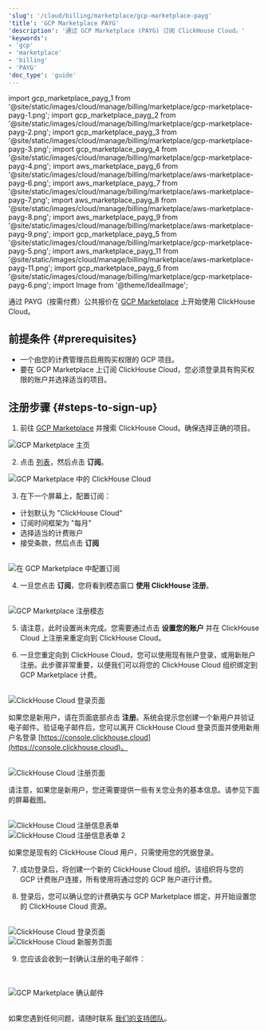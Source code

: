 ```yaml
---
'slug': '/cloud/billing/marketplace/gcp-marketplace-payg'
'title': 'GCP Marketplace PAYG'
'description': '通过 GCP Marketplace (PAYG) 订阅 ClickHouse Cloud。'
'keywords':
- 'gcp'
- 'marketplace'
- 'billing'
- 'PAYG'
'doc_type': 'guide'
---
```


import gcp_marketplace_payg_1 from '@site/static/images/cloud/manage/billing/marketplace/gcp-marketplace-payg-1.png';
import gcp_marketplace_payg_2 from '@site/static/images/cloud/manage/billing/marketplace/gcp-marketplace-payg-2.png';
import gcp_marketplace_payg_3 from '@site/static/images/cloud/manage/billing/marketplace/gcp-marketplace-payg-3.png';
import gcp_marketplace_payg_4 from '@site/static/images/cloud/manage/billing/marketplace/gcp-marketplace-payg-4.png';
import aws_marketplace_payg_6 from '@site/static/images/cloud/manage/billing/marketplace/aws-marketplace-payg-6.png';
import aws_marketplace_payg_7 from '@site/static/images/cloud/manage/billing/marketplace/aws-marketplace-payg-7.png';
import aws_marketplace_payg_8 from '@site/static/images/cloud/manage/billing/marketplace/aws-marketplace-payg-8.png';
import aws_marketplace_payg_9 from '@site/static/images/cloud/manage/billing/marketplace/aws-marketplace-payg-9.png';
import gcp_marketplace_payg_5 from '@site/static/images/cloud/manage/billing/marketplace/gcp-marketplace-payg-5.png';
import aws_marketplace_payg_11 from '@site/static/images/cloud/manage/billing/marketplace/aws-marketplace-payg-11.png';
import gcp_marketplace_payg_6 from '@site/static/images/cloud/manage/billing/marketplace/gcp-marketplace-payg-6.png';
import Image from '@theme/IdealImage';

通过 PAYG（按需付费）公共报价在 [GCP Marketplace](https://console.cloud.google.com/marketplace) 上开始使用 ClickHouse Cloud。

## 前提条件 {#prerequisites}

- 一个由您的计费管理员启用购买权限的 GCP 项目。
- 要在 GCP Marketplace 上订阅 ClickHouse Cloud，您必须登录具有购买权限的账户并选择适当的项目。

## 注册步骤 {#steps-to-sign-up}

1. 前往 [GCP Marketplace](https://cloud.google.com/marketplace) 并搜索 ClickHouse Cloud。确保选择正确的项目。

<Image img={gcp_marketplace_payg_1} size="md" alt="GCP Marketplace 主页" border/>

2. 点击 [列表](https://console.cloud.google.com/marketplace/product/clickhouse-public/clickhouse-cloud)，然后点击 **订阅**。

<Image img={gcp_marketplace_payg_2} size="md" alt="GCP Marketplace 中的 ClickHouse Cloud" border/>

3. 在下一个屏幕上，配置订阅：

- 计划默认为 "ClickHouse Cloud"
- 订阅时间框架为 "每月"
- 选择适当的计费账户
- 接受条款，然后点击 **订阅**

<br />

<Image img={gcp_marketplace_payg_3} size="sm" alt="在 GCP Marketplace 中配置订阅" border/>

<br />

4. 一旦您点击 **订阅**，您将看到模态窗口 **使用 ClickHouse 注册**。

<br />

<Image img={gcp_marketplace_payg_4} size="md" alt="GCP Marketplace 注册模态" border/>

<br />

5. 请注意，此时设置尚未完成。您需要通过点击 **设置您的账户** 并在 ClickHouse Cloud 上注册来重定向到 ClickHouse Cloud。

6. 一旦您重定向到 ClickHouse Cloud，您可以使用现有账户登录，或用新账户注册。此步骤非常重要，以便我们可以将您的 ClickHouse Cloud 组织绑定到 GCP Marketplace 计费。

<br />

<Image img={aws_marketplace_payg_6} size="md" alt="ClickHouse Cloud 登录页面" border/>

<br />

如果您是新用户，请在页面底部点击 **注册**。系统会提示您创建一个新用户并验证电子邮件。验证电子邮件后，您可以离开 ClickHouse Cloud 登录页面并使用新用户名登录 [https://console.clickhouse.cloud](https://console.clickhouse.cloud)。

<br />

<Image img={aws_marketplace_payg_7} size="md" alt="ClickHouse Cloud 注册页面" border/>

<br />

请注意，如果您是新用户，您还需要提供一些有关您业务的基本信息。请参见下面的屏幕截图。

<br />

<Image img={aws_marketplace_payg_8} size="md" alt="ClickHouse Cloud 注册信息表单" border/>

<br />

<Image img={aws_marketplace_payg_9} size="md" alt="ClickHouse Cloud 注册信息表单 2" border/>

<br />

如果您是现有的 ClickHouse Cloud 用户，只需使用您的凭据登录。

7. 成功登录后，将创建一个新的 ClickHouse Cloud 组织。该组织将与您的 GCP 计费账户连接，所有使用将通过您的 GCP 账户进行计费。

8. 登录后，您可以确认您的计费确实与 GCP Marketplace 绑定，并开始设置您的 ClickHouse Cloud 资源。

<br />

<Image img={gcp_marketplace_payg_5} size="md" alt="ClickHouse Cloud 登录页面" border/>

<br />

<Image img={aws_marketplace_payg_11} size="md" alt="ClickHouse Cloud 新服务页面" border/>

<br />

9. 您应该会收到一封确认注册的电子邮件：

<br />
<br />

<Image img={gcp_marketplace_payg_6} size="md" alt="GCP Marketplace 确认邮件" border/>

<br />

<br />

如果您遇到任何问题，请随时联系 [我们的支持团队](https://clickhouse.com/support/program)。
